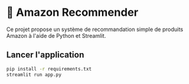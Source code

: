 # 🛒 Amazon Recommender

Ce projet propose un système de recommandation simple de produits Amazon à l'aide de Python et Streamlit.

## Lancer l'application

```bash
pip install -r requirements.txt
streamlit run app.py
